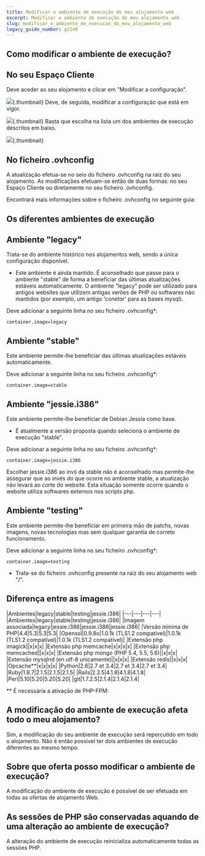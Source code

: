 ```yaml
---
title: Modificar o ambiente de execução do meu alojamento web
excerpt: Modificar o ambiente de execução do meu alojamento web
slug: modificar_o_ambiente_de_execucao_do_meu_alojamento_web
legacy_guide_number: g2149
---
```



## Como modificar o ambiente de execução?

## No seu Espaço Cliente
Deve aceder ao seu alojamento e clicar em "Modificar a configuração".

![](images/img_4127.jpg){.thumbnail}
Deve, de seguida, modificar a configuração que está em vigor.

![](images/img_4128.jpg){.thumbnail}
Basta que escolha na lista um dos ambientes de execução descritos em baixo.

![](images/img_4129.jpg){.thumbnail}

## No ficheiro .ovhconfig
A atualização efetua-se no seio do ficheiro .ovhconfig na raiz do seu alojamento.
As modificações efetuam-se então de duas formas: no seu Espaço Cliente ou diretamente no seu ficheiro .ovhconfig.

Encontrará mais informações sobre o ficheiro .ovhconfig no seguinte guia: []({legacy}1207)


## Os diferentes ambientes de execução

## Ambiente "legacy"
Trata-se do ambiente histórico nos alojamentos web, sendo a única configuração disponível.


- Este ambiente é ainda mantido. É aconselhado que passe para o ambiente "stable" de forma a beneficiar das últimas atualizações estáveis automaticamente. O ambiente "legacy" pode ser utilizado para antigos websites que utilizem antigas verões de PHP ou softwares não mantidos (por exemplo, um antigo 'conetor' para as bases mysql).


Deve adicionar a seguinte linha no seu ficheiro .ovhconfig*:


```
container.image=legacy
```



## Ambiente "stable"
Este ambiente permite-lhe beneficiar das últimas atualizações estáveis automaticamente.

Deve adicionar a seguinte linha no seu ficheiro .ovhconfig*:


```
container.image=stable
```



## Ambiente "jessie.i386"
Este ambiente permite-lhe beneficiar de Debian Jessia como base.


- É atualmente a versão proposta quando seleciona o ambiente de execução "stable".


Deve adicionar a seguinte linha no seu ficheiro .ovhconfig*:


```
container.image=jessie.i386
```


Escolher jessie.i386 ao invś da stable não é aconselhado mas permite-lhe assegurar que ao invés do que ocorre no ambiente stable, a atualização não levará ao corte do website. Esta situação somente ocorre quando o website utiliza softwares externos nos scripts php.

## Ambiente "testing"
Este ambiente permite-lhe beneficiar em primeira mão de patchs, novas imagens, novas tecnologias mas sem qualquer garantia de correto funcionamento.

Deve adicionar a seguinte linha no seu ficheiro .ovhconfig*:


```
container.image=testing
```


* Trata-se do ficheiro .ovhconfig presente na raiz do seu alojamento web "/".


## Diferença entre as imagens
|Ambientes|legacy|stable|testing|jessie.i386|
|---|---|---|---|
|Ambientes|legacy|stable|testing|jessie.i386|
|Imagem associada|legacy|jessie.i386|jessie.i386|jessie.i386|
|Versão mínima de PHP|4.4|5.3|5.3|5.3|
|Openssl|0.9.8o|1.0.1k (TLS1.2 compatível)|1.0.1k (TLS1.2 compatível)|1.0.1k (TLS1.2 compatível)|
|Extensão php imagick||x|x|x|
|Extensão php memcache|x|x|x|x|
|Extensão php memcached||x|x|x|
|Extensão php mongo (PHP 5.4, 5.5, 5.6)||x|x|x|
|Extensão mysqlnd (en utf-8 unicamente)||x|x|x|
|Extensão redis||x|x|x|
|Opcache**|x|x|x|x|
|Python|2.6|2.7 et 3.4|2.7 et 3.4|2.7 et 3.4|
|Ruby|1.8.7|2.1.5|2.1.5|2.1.5|
|Rails|2.3.5|4.1.8|4.1.8|4.1.8|
|Perl|5.10|5.20|5.20|5.20|
|git|1.7.2.5|2.1.4|2.1.4|2.1.4|


** É necessária a ativação de PHP-FPM: []({legacy}1175)


## A modificação do ambiente de execução afeta todo o meu alojamento?
Sim, a modificação do seu ambiente de execução será repercutido em todo o alojamento.
Não é então possível ter dois ambientes de execução diferentes ao mesmo tempo.


## Sobre que oferta posso modificar o ambiente de execução?
A modificação do ambiente de execução é possível de ser efetuada em todas as ofertas de alojamento Web.


## As sessões de PHP são conservadas aquando de uma alteração ao ambiente de execução?
A alteração do ambiente de execução reinicializa automaticamente todas as sessões PHP.

